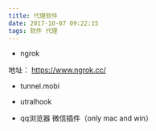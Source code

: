```yaml
---
title: 代理软件
date: 2017-10-07 09:22:15
tags: 软件 代理
---
```


- ngrok

地址： https://www.ngrok.cc/

- tunnel.mobi



- utralhook


- qq浏览器 微信插件（only mac and win）



